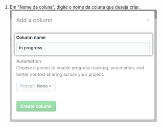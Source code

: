 1. Em "Nome da coluna", digite o nome da coluna que deseja criar. ![Digite o nome da coluna](/assets/images/help/projects/type-column-name.png)
